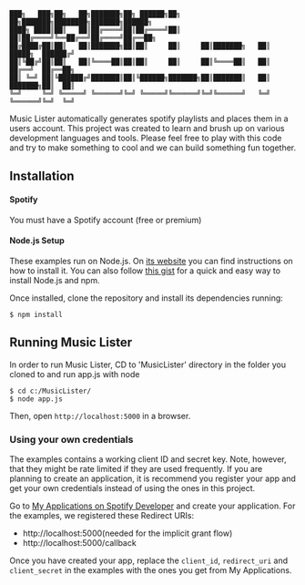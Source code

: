 


    ███╗   ███╗██╗   ██╗███████╗██╗ ██████╗██╗     ██╗███████╗████████╗███████╗██████╗ 
    ████╗ ████║██║   ██║██╔════╝██║██╔════╝██║     ██║██╔════╝╚══██╔══╝██╔════╝██╔══██╗
    ██╔████╔██║██║   ██║███████╗██║██║     ██║     ██║███████╗   ██║   █████╗  ██████╔╝
    ██║╚██╔╝██║██║   ██║╚════██║██║██║     ██║     ██║╚════██║   ██║   ██╔══╝  ██╔══██╗
    ██║ ╚═╝ ██║╚██████╔╝███████║██║╚██████╗███████╗██║███████║   ██║   ███████╗██║  ██║
    ╚═╝     ╚═╝ ╚═════╝ ╚══════╝╚═╝ ╚═════╝╚══════╝╚═╝╚══════╝   ╚═╝   ╚══════╝╚═╝  ╚═╝
      

 
 
 Music Lister automatically generates spotify playlists and places them in a users account. This
 project was created to learn and brush up on various development languages and tools. Please
 feel free to play with this code and try to make something to cool and we can build something fun 
 together.
 

## Installation


#### Spotify 
You must have a Spotify account (free or premium)

#### Node.js Setup
These examples run on Node.js. On [its website](http://www.nodejs.org/download/) you can find instructions on how to install it. You can also follow [this gist](https://gist.github.com/isaacs/579814) for a quick and easy way to install Node.js and npm.

Once installed, clone the repository and install its dependencies running:

    $ npm install

	
## Running Music Lister
In order to run Music Lister, CD to 'MusicLister' directory in the folder you cloned to and run app.js with node

    $ cd c:/MusicLister/
    $ node app.js

Then, open `http://localhost:5000` in a browser.

### Using your own credentials
The examples contains a working client ID and secret key. Note, however, that they might be rate limited if they are used frequently. If you are planning to create an application, it is recommend you register your app and get your own credentials instead of using the ones in this project.

Go to [My Applications on Spotify Developer](https://developer.spotify.com/my-applications) and create your application. For the examples, we registered these Redirect URIs:

* http://localhost:5000(needed for the implicit grant flow)
* http://localhost:5000/callback

Once you have created your app, replace the `client_id`, `redirect_uri` and `client_secret` in the examples with the ones you get from My Applications.

